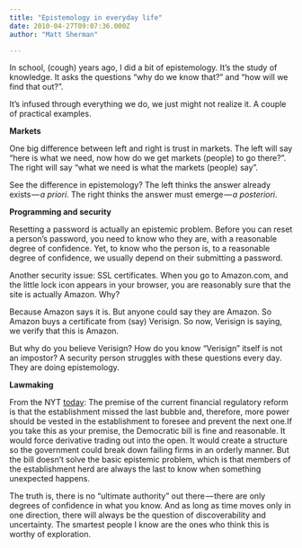 ```yaml
---
title: "Epistemology in everyday life"
date: 2010-04-27T09:07:36.000Z
author: "Matt Sherman"

---
```


In school, (cough) years ago, I did a bit of epistemology. It’s the study of knowledge. It asks the questions “why do we know that?” and “how will we find that out?”.

It’s infused through everything we do, we just might not realize it. A couple of practical examples.

**Markets**

One big difference between left and right is trust in markets. The left will say “here is what we need, now how do we get markets (people) to go there?”. The right will say “what we need is what the markets (people) say”.

See the difference in epistemology? The left thinks the answer already exists — _a priori_. The right thinks the answer must emerge — _a posteriori_.

**Programming and security**

Resetting a password is actually an epistemic problem. Before you can reset a person’s password, you need to know who they are, with a reasonable degree of confidence. Yet, to know who the person is, to a reasonable degree of confidence, we usually depend on their submitting a password.

Another security issue: SSL certificates. When you go to Amazon.com, and the little lock icon appears in your browser, you are reasonably sure that the site is actually Amazon. Why?

Because Amazon says it is. But anyone could say they are Amazon. So Amazon buys a certificate from (say) Verisign. So now, Verisign is saying, we verify that this is Amazon.

But why do you believe Verisign? How do you know “Verisign” itself is not an impostor? A security person struggles with these questions every day. They are doing epistemology.

**Lawmaking**

From the NYT [today](http://www.nytimes.com/2010/04/27/opinion/27brooks.html):
The premise of the current financial regulatory reform is that the establishment missed the last bubble and, therefore, more power should be vested in the establishment to foresee and prevent the next one.If you take this as your premise, the Democratic bill is fine and reasonable. It would force derivative trading out into the open. It would create a structure so the government could break down failing firms in an orderly manner. But the bill doesn’t solve the basic epistemic problem, which is that members of the establishment herd are always the last to know when something unexpected happens.

The truth is, there is no “ultimate authority” out there — there are only degrees of confidence in what you know. And as long as time moves only in one direction, there will always be the question of discoverability and uncertainty. The smartest people I know are the ones who think this is worthy of exploration.
